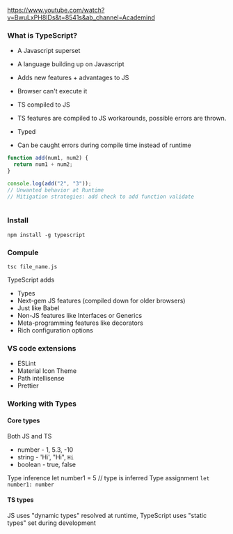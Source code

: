 https://www.youtube.com/watch?v=BwuLxPH8IDs&t=8541s&ab_channel=Academind

### What is TypeScript?

- A Javascript superset
- A language building up on Javascript
- Adds new features + advantages to JS
- Browser can't execute it

- TS compiled to JS
- TS features are compiled to JS workarounds, possible errors are thrown.
- Typed
- Can be caught errors during compile time instead of runtime

```javascript
function add(num1, num2) {
  return num1 + num2;
}

console.log(add("2", "3"));
// Unwanted behavior at Runtime
// Mitigation strategies: add check to add function validate
```

```javascipt

```

### Install

`npm install -g typescript`

### Compule

`tsc file_name.js`

TypeScript adds

- Types
- Next-gem JS features (compiled down for older browsers)
- Just like Babel
- Non-JS features like Interfaces or Generics
- Meta-programming features like decorators
- Rich configuration options

### VS code extensions

- ESLint
- Material Icon Theme
- Path intellisense
- Prettier

### Working with Types

#### Core types

Both JS and TS

- number - 1, 5.3, -10
- string - 'Hi', "Hi", `Hi`
- boolean - true, false

Type inference
let number1 = 5 // type is inferred
Type assignment
`let number1: number`

#### TS types

JS uses "dynamic types" resolved at runtime, TypeScript uses "static types" set during development
